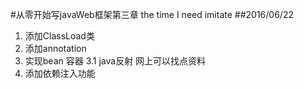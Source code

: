 #从零开始写javaWeb框架第三章
the time I need imitate
##2016/06/22
1. 添加ClassLoad类
2. 添加annotation
3. 实现bean 容器
3.1 java反射 网上可以找点资料
4. 添加依赖注入功能
